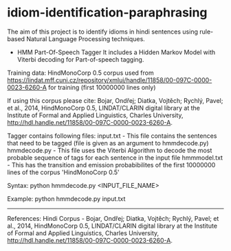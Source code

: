 # idiom-identification-paraphrasing
The aim of this project is to identify idioms in hindi sentences using rule-based Natural Language Processing techniques.

* HMM Part-Of-Speech Tagger
It includes a Hidden Markov Model with Viterbi decoding for Part-of-speech tagging.

Training data: HindMonoCorp 0.5 corpus used from https://lindat.mff.cuni.cz/repository/xmlui/handle/11858/00-097C-0000-0023-6260-A for training (first 10000000 lines only)

If using this corpus please cite: 
Bojar, Ondřej; Diatka, Vojtěch; Rychlý, Pavel; et al., 2014, 
  HindMonoCorp 0.5, LINDAT/CLARIN digital library at the Institute of Formal and Applied Linguistics, Charles University, 
  http://hdl.handle.net/11858/00-097C-0000-0023-6260-A.

Tagger contains following files:
  input.txt - This file contains the sentences that need to be tagged (file is given as an argument to hmmdecode.py)
  hmmdecode.py - This file uses the Viterbi Algorithm to decode the most probable sequence of tags for each sentence in the input file
  hmmmodel.txt - This has the transition and emission probabibilites of the first 10000000 lines of the corpus 'HindMonoCorp 0.5'

Syntax:
  python hmmdecode.py <INPUT_FILE_NAME>

Example:
  python hmmdecode.py input.txt

--------------------------------

References:
Hindi Corpus -
Bojar, Ondřej; Diatka, Vojtěch; Rychlý, Pavel; et al., 2014, 
  HindMonoCorp 0.5, LINDAT/CLARIN digital library at the Institute of Formal and Applied Linguistics, Charles University, 
  http://hdl.handle.net/11858/00-097C-0000-0023-6260-A.
